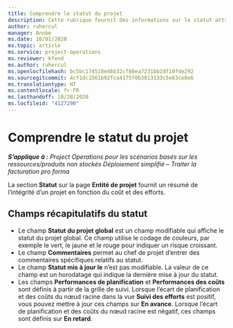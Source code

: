 ```yaml
---
title: Comprendre le statut du projet
description: Cette rubrique fournit des informations sur le statut attribué aux projets dans Dynamics 365 Project Operations.
author: ruhercul
manager: Annbe
ms.date: 10/01/2020
ms.topic: article
ms.service: project-operations
ms.reviewer: kfend
ms.author: ruhercul
ms.openlocfilehash: bc5bc174518e46b32cf88ea7231bb2df10fde292
ms.sourcegitcommit: 4cf1dc1561b92fca4175f0b3813133c5e63ce8e6
ms.translationtype: HT
ms.contentlocale: fr-FR
ms.lasthandoff: 10/28/2020
ms.locfileid: "4127290"
---
```

# <a name="understand-project-status"></a>Comprendre le statut du projet

_**S’applique à :** Project Operations pour les scénarios basés sur les ressources/produits non stockés Déploiement simplifié – Traiter la facturation pro forma_


La section **Statut** sur la page **Entité de projet** fournit un résumé de l’intégrité d’un projet en fonction du coût et des efforts.


## <a name="status-summary-fields"></a>Champs récapitulatifs du statut

- Le champ **Statut du projet global** est un champ modifiable qui affiche le statut du projet global. Ce champ utilise le codage de couleurs, par exemple le vert, le jaune et le rouge pour indiquer un risque croissant. 
- Le champ **Commentaires** permet au chef de projet d’entrer des commentaires spécifiques relatifs au statut. 
- Le champ **Statut mis à jour le** n’est pas modifiable. La valeur de ce champ est un horodatage qui indique la dernière mise à jour du statut.
- Les champs **Performances de planification** et **Performances des coûts** sont définis à partir de la grille de suivi. Lorsque l’écart de planification et des coûts du nœud racine dans la vue **Suivi des efforts** est positif, vous pouvez mettre à jour ces champs sur **En avance**. Lorsque l’écart de planification et des coûts du nœud racine est négatif, ces champs sont définis sur **En retard**.
